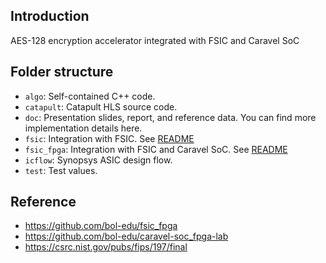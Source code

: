 ## Introduction
AES-128 encryption accelerator integrated with FSIC and Caravel SoC

## Folder structure
* `algo`: Self-contained C++ code.
* `catapult`: Catapult HLS source code.
* `doc`: Presentation slides, report, and reference data. You can find more implementation details here.
* `fsic`: Integration with FSIC. See [README](fsic/README.md)
* `fsic_fpga`: Integration with FSIC and Caravel SoC. See [README](fsic_fpga/README.md)
* `icflow`: Synopsys ASIC design flow.
* `test`: Test values.

## Reference
- https://github.com/bol-edu/fsic_fpga
- https://github.com/bol-edu/caravel-soc_fpga-lab
- https://csrc.nist.gov/pubs/fips/197/final


